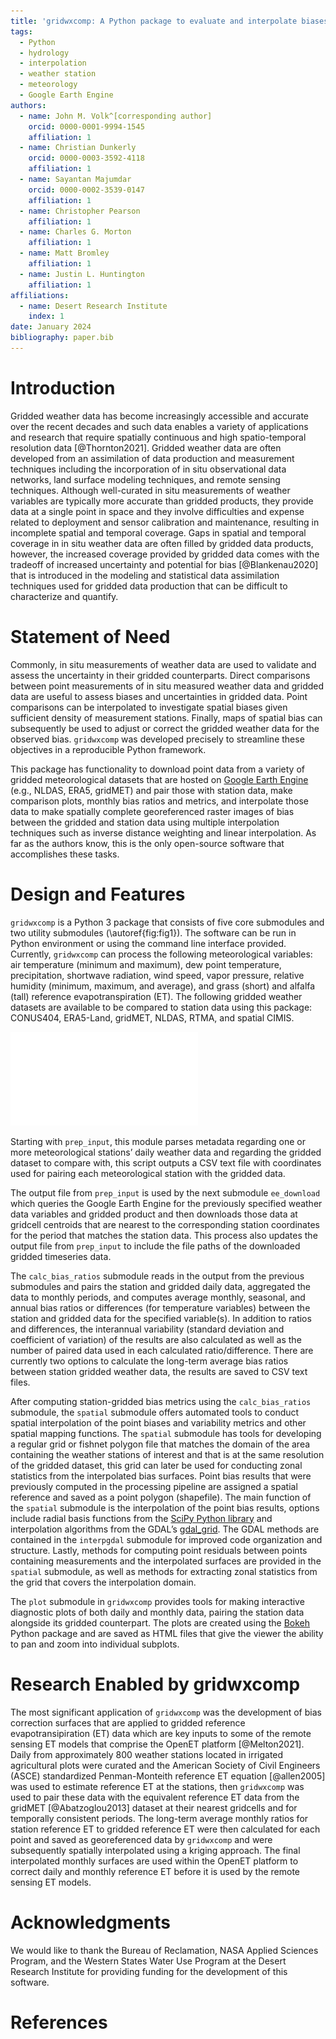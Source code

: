 ```yaml
---
title: 'gridwxcomp: A Python package to evaluate and interpolate biases between station and gridded weather data.'
tags:
  - Python
  - hydrology
  - interpolation
  - weather station
  - meteorology
  - Google Earth Engine
authors:
  - name: John M. Volk^[corresponding author]
    orcid: 0000-0001-9994-1545
    affiliation: 1
  - name: Christian Dunkerly
    orcid: 0000-0003-3592-4118
    affiliation: 1
  - name: Sayantan Majumdar 
    orcid: 0000-0002-3539-0147
    affiliation: 1
  - name: Christopher Pearson
    affiliation: 1 
  - name: Charles G. Morton
    affiliation: 1
  - name: Matt Bromley
    affiliation: 1
  - name: Justin L. Huntington
    affiliation: 1 
affiliations:
  - name: Desert Research Institute
    index: 1
date: January 2024
bibliography: paper.bib
---
```


# Introduction

Gridded weather data has become increasingly accessible and accurate over the recent decades and such data enables a variety of applications and research that require spatially continuous and high spatio-temporal resolution data [@Thornton2021]. Gridded weather data are often developed from an assimilation of data production and measurement techniques including the incorporation of in situ observational data networks, land surface modeling techniques, and remote sensing techniques. Although well-curated in situ measurements of weather variables are typically more accurate than gridded products, they provide data at a single point in space and they involve difficulties and expense related to deployment and sensor calibration and maintenance, resulting in incomplete spatial and temporal coverage. Gaps in spatial and temporal coverage in in situ weather data are often filled by gridded data products, however, the increased coverage provided by gridded data comes with the tradeoff of increased uncertainty and potential for bias [@Blankenau2020] that is introduced in the modeling and statistical data assimilation techniques used for gridded data production that can be difficult to characterize and quantify. 

# Statement of Need

Commonly, in situ measurements of weather data are used to validate and assess the uncertainty in their gridded counterparts. Direct comparisons between point measurements of in situ measured weather data and gridded data are useful to assess biases and uncertainties in gridded data. Point comparisons can be interpolated to investigate spatial biases given sufficient density of measurement stations. Finally, maps of spatial bias can subsequently be used to adjust or correct the gridded weather data for the observed bias. ``gridwxcomp`` was developed precisely to streamline these objectives in a reproducible Python framework. 

This package has functionality to download point data from a variety of gridded meteorological datasets that are hosted on [Google Earth Engine](https://developers.google.com/earth-engine/datasets/) (e.g., NLDAS, ERA5, gridMET) and pair those with station data, make comparison plots, monthly bias ratios and metrics, and interpolate those data to make spatially complete georeferenced raster images of bias between the gridded and station data using multiple interpolation techniques such as inverse distance weighting and linear interpolation. As far as the authors know, this is the only open-source software that accomplishes these tasks.

# Design and Features

``gridwxcomp`` is a Python 3 package that consists of five core submodules and two utility submodules (\autoref{fig:fig1}). The software can be run in Python environment or using the command line interface provided. Currently, ``gridwxcomp`` can process the following meteorological variables: air temperature (minimum and maximum), dew point temperature, precipitation, shortwave radiation, wind speed, vapor pressure, relative humidity (minimum, maximum, and average), and grass (short) and alfalfa (tall) reference evapotranspiration (ET). The following gridded weather datasets are available to be compared to station data using this package: CONUS404, ERA5-Land, gridMET, NLDAS, RTMA, and spatial CIMIS.

![Flowchart diagram of submodules and data processing pipeline of ``gridwxcomp``.\label{fig:fig1}](figure1.pdf)

Starting with ``prep_input``, this module parses metadata regarding one or more meteorological stations’ daily weather data and regarding the gridded dataset to compare with, this script outputs a CSV text file with coordinates used for pairing each meteorological station with the gridded data. 

The output file from ``prep_input`` is used by the next submodule ``ee_download`` which queries the Google Earth Engine for the previously specified weather data variables and gridded product and then downloads those data at gridcell centroids that are nearest to the corresponding station coordinates for the period that matches the station data. This process also updates the output file from ``prep_input`` to include the file paths of the downloaded gridded timeseries data. 

The ``calc_bias_ratios`` submodule reads in the output from the previous submodules and pairs the station and gridded daily data, aggregated the data to monthly periods, and computes average monthly, seasonal, and annual bias ratios or differences (for temperature variables) between the station and gridded data for the specified variable(s). In addition to ratios and differences, the interannual variability (standard deviation and coefficient of variation) of the results are also calculated as well as the number of paired data used in each calculated ratio/difference.  There are currently two options to calculate the long-term average bias ratios between station gridded weather data, the results are saved to CSV text files.

After computing station-gridded bias metrics using the ``calc_bias_ratios`` submodule, the ``spatial`` submodule offers automated tools to conduct spatial interpolation of the point biases and variability metrics and other spatial mapping functions. The ``spatial`` submodule has tools for developing a regular grid or fishnet polygon file that matches the domain of the area containing the weather stations of interest and that is at the same resolution of the gridded dataset, this grid can later be used for conducting zonal statistics from the interpolated bias surfaces. Point bias results that were previously computed in the processing pipeline are assigned a spatial reference and saved as a point polygon (shapefile). The main function of the ``spatial`` submodule is the interpolation of the point bias results, options include radial basis functions from the [SciPy Python library](https://docs.scipy.org/doc/scipy/reference/generated/scipy.interpolate.RBFInterpolator.html#scipy.interpolate.RBFInterpolator) and interpolation algorithms from the GDAL’s [gdal_grid](https://www.gdal.org/gdal_grid.html). The GDAL methods are contained in the ``interpgdal`` submodule for improved code organization and structure. Lastly, methods for computing point residuals between points containing measurements and the interpolated surfaces are provided in the ``spatial`` submodule, as well as methods for extracting zonal statistics from the grid that covers the interpolation domain. 

The ``plot`` submodule in ``gridwxcomp`` provides tools for making interactive diagnostic plots of both daily and monthly data, pairing the station data alongside its gridded counterpart. The plots are created using the [Bokeh](https://docs.bokeh.org/en/latest/index.html) Python package and are saved as HTML files that give the viewer the ability to pan and zoom into individual subplots. 

# Research Enabled by gridwxcomp

The most significant application of  ``gridwxcomp`` was the development of bias correction surfaces that are applied to gridded reference evapotransipiration (ET) data which are key inputs to some of the remote sensing ET models that comprise the OpenET platform [@Melton2021]. Daily from approximately 800 weather stations located in irrigated agricultural plots were curated and the American Society of Civil Engineers (ASCE) standardized Penman-Monteith reference ET equation [@allen2005] was used to estimate reference ET at the stations, then ``gridwxcomp`` was used to pair these data with the equivalent reference ET data from the gridMET [@Abatzoglou2013] dataset at their nearest gridcells and for temporally consistent periods. The long-term average monthly ratios for station reference ET to gridded reference ET were then calculated for each point and saved as georeferenced data by ``gridwxcomp`` and were subsequently spatially interpolated using a kriging approach. The final interpolated monthly surfaces are used within the OpenET platform to correct daily and monthly reference ET before it is used by the remote sensing ET models. 

# Acknowledgments

We would like to thank the Bureau of Reclamation, NASA Applied Sciences Program, and the Western States Water Use Program at the Desert Research Institute for providing funding for the development of this software.

# References


